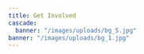 ```yaml
---
title: Get Involved 
cascade:
  banner: "/images/uploads/bg_5.jpg"
banner: "/images/uploads/bg_1.jpg"
---
```

